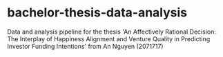 # bachelor-thesis-data-analysis
Data and analysis pipeline for the thesis 'An Affectively Rational Decision: The Interplay of Happiness Alignment and Venture Quality in Predicting Investor Funding Intentions' from An Nguyen (2071717)
